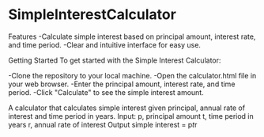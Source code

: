 # SimpleInterestCalculator

Features
-Calculate simple interest based on principal amount, interest rate, and time period.
-Clear and intuitive interface for easy use.

Getting Started
To get started with the Simple Interest Calculator:

-Clone the repository to your local machine.
-Open the calculator.html file in your web browser.
-Enter the principal amount, interest rate, and time period.
-Click "Calculate" to see the simple interest amount.

A calculator that calculates simple interest given principal, annual rate of interest and time period in years.
Input:
   p, principal amount
   t, time period in years
   r, annual rate of interest
Output
   simple interest = p*t*r
